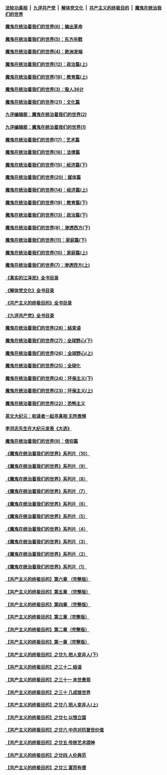 ####  [法轮功真相](../../../../basic/blob/master/README.md?t=10082001) &nbsp;|&nbsp; [九评共产党](../../../../9ping.md/blob/master/README.md?t=10082001) &nbsp;|&nbsp; [解体党文化](../../../../jtdwh.md/blob/master/README.md?t=10082001)  &nbsp;|&nbsp; [共产主义的终极目的](../../../../gczydzjmd.md/blob/master/README.md?t=10082001) &nbsp;|&nbsp; [魔鬼在统治我们的世界](../../../../mgztzwmdsj.md/blob/master/README.md?t=10082001) 

#### [魔鬼在统治着我们的世界(6)：输出革命](../pages/nsc422/n10421536.md?t=10082001) 

#### [魔鬼在统治着我们的世界(5)：东方杀戮](../pages/nsc422/n10417707.md?t=10082001) 

#### [魔鬼在统治着我们的世界(4)：欧洲发端](../pages/nsc422/n10414890.md?t=10082001) 

#### [魔鬼在统治着我们的世界(12)：政治篇(上)](../pages/nsc422/n10444576.md?t=10082001) 

#### [魔鬼在统治着我们的世界(18)：教育篇(上)](../pages/nsc422/n10526970.md?t=10082001) 

#### [魔鬼在统治着我们的世界(3)：毁人36计](../pages/nsc422/n10411583.md?t=10082001) 

#### [魔鬼在统治着我们的世界(21)：文化篇](../pages/nsc422/n10597706.md?t=10082001) 

#### [九评编辑部：魔鬼在统治着我们的世界(2)](../pages/nsc422/n10410036.md?t=10082001) 

#### [九评编辑部：魔鬼在统治着我们的世界(1)](../pages/nsc422/n10406825.md?t=10082001) 

#### [魔鬼在统治着我们的世界(17)：艺术篇](../pages/nsc422/n10499093.md?t=10082001) 

#### [魔鬼在统治着我们的世界(16)：法律篇](../pages/nsc422/n10485969.md?t=10082001) 

#### [魔鬼在统治着我们的世界(15)：经济篇(下)](../pages/nsc422/n10469975.md?t=10082001) 

#### [魔鬼在统治着我们的世界(20)：媒体篇](../pages/nsc422/n10586579.md?t=10082001) 

#### [魔鬼在统治着我们的世界(14)：经济篇(上)](../pages/nsc422/n10457370.md?t=10082001) 

#### [魔鬼在统治着我们的世界(19)：教育篇(下)](../pages/nsc422/n10564808.md?t=10082001) 

#### [魔鬼在统治着我们的世界(13)：政治篇(下)](../pages/nsc422/n10448270.md?t=10082001) 

#### [魔鬼在统治着我们的世界(8)：渗透西方(下)](../pages/nsc422/n10429603.md?t=10082001) 

#### [魔鬼在统治着我们的世界(11)：家庭篇(下)](../pages/nsc422/n10440961.md?t=10082001) 

#### [魔鬼在统治着我们的世界(10)：家庭篇(上)](../pages/nsc422/n10435448.md?t=10082001) 

#### [魔鬼在统治着我们的世界(7)：渗透西方(上)](../pages/nsc422/n10426013.md?t=10082001) 

#### [《真实的江泽民》全书目录](../pages/nsc422/n13721399.md?t=10082001) 

#### [《解体党文化》全书目录](../pages/nsc422/n13721157.md?t=10082001) 

#### [《共产主义的终极目的》全书目录](../pages/nsc422/n13721048.md?t=10082001) 

#### [《九评共产党》全书目录](../pages/nsc422/n13708085.md?t=10082001) 

#### [魔鬼在统治着我们的世界(28)：结束语](../pages/nsc422/n10936246.md?t=10082001) 

#### [魔鬼在统治着我们的世界(27)：全球野心(下)](../pages/nsc422/n10928319.md?t=10082001) 

#### [魔鬼在统治着我们的世界(26)：全球野心(上)](../pages/nsc422/n10900318.md?t=10082001) 

#### [魔鬼在统治着我们的世界(25)：全球化](../pages/nsc422/n10788205.md?t=10082001) 

#### [魔鬼在统治着我们的世界(24)：环保主义(下)](../pages/nsc422/n10695307.md?t=10082001) 

#### [魔鬼在统治着我们的世界(23)：环保主义(上)](../pages/nsc422/n10688613.md?t=10082001) 

#### [魔鬼在统治着我们的世界(22)：恐怖主义](../pages/nsc422/n10614727.md?t=10082001) 

#### [英文大纪元：和读者一起寻真相 无所畏惧](../pages/nsc422/n12542027.md?t=10082001) 

#### [李洪志先生在大纪元发表《大选》](../pages/nsc422/n12534746.md?t=10082001) 

#### [魔鬼在统治着我们的世界(9)：信仰篇](../pages/nsc422/n10432159.md?t=10082001) 

#### [《魔鬼在统治着我们的世界》系列片（10）](../pages/nsc422/n12292670.md?t=10082001) 

#### [《魔鬼在统治着我们的世界》系列片（9）](../pages/nsc422/n12290859.md?t=10082001) 

#### [《魔鬼在统治着我们的世界》系列片（8）](../pages/nsc422/n12287445.md?t=10082001) 

#### [《魔鬼在统治着我们的世界》系列片（7）](../pages/nsc422/n12283425.md?t=10082001) 

#### [《魔鬼在统治着我们的世界》系列片（6）](../pages/nsc422/n12282314.md?t=10082001) 

#### [《魔鬼在统治着我们的世界》系列片（5）](../pages/nsc422/n12281419.md?t=10082001) 

#### [《魔鬼在统治着我们的世界》系列片（4）](../pages/nsc422/n12274024.md?t=10082001) 

#### [《魔鬼在统治着我们的世界》系列片（3）](../pages/nsc422/n12271322.md?t=10082001) 

#### [《魔鬼在统治着我们的世界》系列片（2）](../pages/nsc422/n12269049.md?t=10082001) 

#### [《魔鬼在统治着我们的世界》系列片（1）](../pages/nsc422/n12267575.md?t=10082001) 

#### [【共产主义的终极目的】第六章 （完整版）](../pages/nsc422/n11428913.md?t=10082001) 

#### [【共产主义的终极目的】第五章 （完整版）](../pages/nsc422/n11428912.md?t=10082001) 

#### [【共产主义的终极目的】第四章 （完整版）](../pages/nsc422/n11428907.md?t=10082001) 

#### [【共产主义的终极目的】第三章（完整版）](../pages/nsc422/n11428848.md?t=10082001) 

#### [【共产主义的终极目的】第二章（完整版）](../pages/nsc422/n11428831.md?t=10082001) 

#### [【共产主义的终极目的】第一章（完整版）](../pages/nsc422/n11417651.md?t=10082001) 

#### [【共产主义的终极目的】之廿九 把人变非人(下)](../pages/nsc422/n11344140.md?t=10082001) 

#### [【共产主义的终极目的】之三十二 结语](../pages/nsc422/n11360535.md?t=10082001) 

#### [【共产主义的终极目的】之三十一 末世景观](../pages/nsc422/n11351129.md?t=10082001) 

#### [【共产主义的终极目的】之三十 几成狼世界](../pages/nsc422/n11348280.md?t=10082001) 

#### [【共产主义的终极目的】之廿八 把人变非人(上)](../pages/nsc422/n11340492.md?t=10082001) 

#### [【共产主义的终极目的】之廿七 以恨立国](../pages/nsc422/n11336944.md?t=10082001) 

#### [【共产主义的终极目的】之廿六 中共对抗普世价值](../pages/nsc422/n11324785.md?t=10082001) 

#### [【共产主义的终极目的】之廿五 传统艺术颂神](../pages/nsc422/n11296396.md?t=10082001) 

#### [【共产主义的终极目的】之廿四 人伦典范](../pages/nsc422/n11296397.md?t=10082001) 

#### [【共产主义的终极目的】之廿三 富而有德](../pages/nsc422/n11283598.md?t=10082001) 

